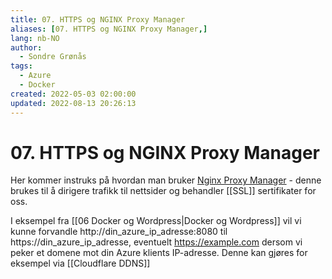 ```yaml
---
title: 07. HTTPS og NGINX Proxy Manager
aliases: [07. HTTPS og NGINX Proxy Manager,]
lang: nb-NO
author:
  - Sondre Grønås
tags:
  - Azure
  - Docker
created: 2022-05-03 02:00:00
updated: 2022-08-13 20:26:13
---
```

# 07. HTTPS og NGINX Proxy Manager
Her kommer instruks på hvordan man bruker [Nginx Proxy Manager](https://nginxproxymanager.com/) - denne brukes til å dirigere trafikk til nettsider og behandler [[SSL]] sertifikater for oss.

I eksempel fra [[06 Docker og Wordpress|Docker og Wordpress]] vil vi kunne forvandle http://din_azure_ip_adresse:8080 til https://din_azure_ip_adresse, eventuelt https://example.com dersom vi peker et domene mot din Azure klients IP-adresse. Denne kan gjøres for eksempel via [[Cloudflare DDNS]]